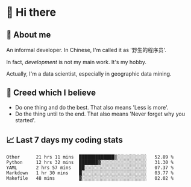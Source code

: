 # 👋 Hi there

## :speech_balloon: About me

An informal developer. In Chinese, I'm called it as '野生的程序员'.

In fact, _development_ is not my main work. It's my hobby.

Actually, I'm a data scientist, especially in geographic data mining.

## :see_no_evil: Creed which I believe

- Do one thing and do the best. That also means 'Less is more'.
- Do the thing until to the end. That also means 'Never forget why you started'.

## :chart_with_upwards_trend: Last 7 days my coding stats

<!--START_SECTION:waka-->
```text
Other      21 hrs 11 mins  █████████████▒░░░░░░░░░░░   52.89 % 
Python     12 hrs 32 mins  ███████▓░░░░░░░░░░░░░░░░░   31.30 % 
YAML       2 hrs 57 mins   ██░░░░░░░░░░░░░░░░░░░░░░░   07.37 % 
Markdown   1 hr 30 mins    █░░░░░░░░░░░░░░░░░░░░░░░░   03.77 % 
Makefile   48 mins         ▓░░░░░░░░░░░░░░░░░░░░░░░░   02.02 % 
```
<!--END_SECTION:waka-->

